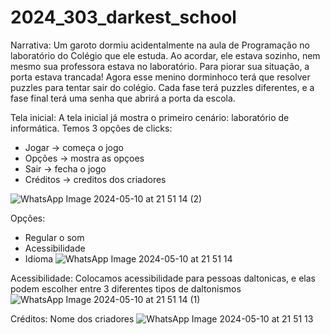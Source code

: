 # 2024_303_darkest_school

Narrativa: 
  Um garoto dormiu acidentalmente na aula de Programação no laboratório do Colégio que ele estuda. Ao acordar, ele estava sozinho, nem mesmo sua professora estava no laboratório. Para piorar sua situação, a porta estava trancada! Agora esse menino dorminhoco terá que resolver puzzles para tentar sair do colégio. Cada fase terá puzzles diferentes, e a fase final terá uma senha que abrirá a porta da escola. 

Tela inicial: 
A tela inicial já mostra o primeiro cenário: laboratório de informática.
Temos 3 opções de clicks: 
- Jogar -> começa o jogo
- Opções -> mostra as opçoes
- Sair -> fecha o jogo
- Créditos -> creditos dos criadores 

![WhatsApp Image 2024-05-10 at 21 51 14 (2)](https://github.com/TP-Coltec-UFMG/2024_303_pczin/assets/161468932/237471ff-fa5e-4922-9ea9-2c88924a7329)


Opções: 
- Regular o som
- Acessibilidade
- Idioma
  ![WhatsApp Image 2024-05-10 at 21 51 14](https://github.com/TP-Coltec-UFMG/2024_303_pczin/assets/161468932/c80db1a5-f72c-4cae-8a01-7e161a8270eb)






Acessibilidade:
Colocamos acessibilidade para pessoas daltonicas, e elas podem escolher entre 3 diferentes tipos de daltonismos
![WhatsApp Image 2024-05-10 at 21 51 14 (1)](https://github.com/TP-Coltec-UFMG/2024_303_pczin/assets/161468932/3e21b0ac-8edc-4c79-addb-e701da4bc26f)









Créditos:
Nome dos criadores
![WhatsApp Image 2024-05-10 at 21 51 13](https://github.com/TP-Coltec-UFMG/2024_303_pczin/assets/161468932/a69d9298-83fe-4023-b151-c950971aa368)

